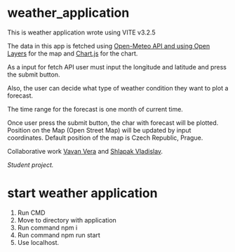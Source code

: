 # weather_application
This is weather application wrote using VITE v3.2.5

The data in this app is fetched using <a href="https://open-meteo.com/en/">Open-Meteo API and using <a href="https://openlayers.org/">Open Layers</a> for the map and <a href="https://www.chartjs.org/">Chart.js</a> for the chart.

As a input for fetch API user must input the longitude and latitude and press the submit button.

Also, the user can decide what type of weather condition they want to plot a forecast.

The time range for the forecast is one month of current time.

Once user press the submit button, the char with forecast will be plotted. Position on the Map (Open Street Map) will be updated by input coordinates. Default position of the map is Czech Republic, Prague.

Collaborative work <a href="https://www.linkedin.com/in/vera-vavan-82b301219">Vavan Vera</a> and <a href="https://www.linkedin.com/in/vladislavshlapak/">Shlapak Vladislav</a>.

_Student project._ 

# start weather application
1. Run CMD
2. Move to directory with application
3. Run command npm i
4. Run command npm run start
5. Use localhost.
